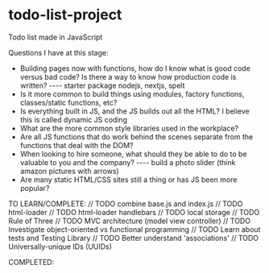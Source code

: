 # todo-list-project
Todo list made in JavaScript

Questions I have at this stage:
- Building pages now with functions, how do I know what is good
code versus bad code? Is there a way to know how production code is written?
---- starter package nodejs, nextjs, spelt
- Is it more common to build things using modules, factory functions, classes/static functions, etc?
- Is everything built in JS, and the JS builds out all the HTML? 
I believe this is called dynamic JS coding
- What are the more common style libraries used in the workplace?
- Are all JS functions that do work behind the scenes separate 
from the functions that deal with the DOM?
- When looking to hire someone, what should they be able to do to be 
valuable to you and the company?
---- build a photo slider (think amazon pictures with arrows)
- Are many static HTML/CSS sites still a thing or has JS been more popular?

TO LEARN/COMPLETE:
// TODO combine base.js and index.js
// TODO html-loader
// TODO html-loader handlebars
// TODO local storage
// TODO Rule of Three
// TODO MVC architecture (model view controller)
// TODO Investigate object-oriented vs functional programming
// TODO Learn about tests and Testing Library
// TODO Better understand 'associations' 
// TODO Universally-unique IDs (UUIDs)


COMPLETED:

